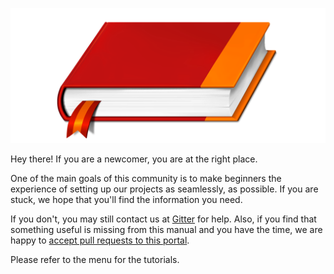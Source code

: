 ![](book_pixabay.png)

Hey there! If you are a newcomer, you are at the right place.

One of the main goals of this community is to make beginners the experience of
setting up our projects as seamlessly, as possible. If you are stuck, we hope that you'll find
the information you need.

If you don't, you may still contact us at
[Gitter](https://github.com/ankicommunity/) for help. Also, if you find that
something useful is missing from this manual and you have the time, we are happy
to [accept pull requests to this portal](https://github.com/ankicommunity/ankicommunity.github.io).

Please refer to the menu for the tutorials.
